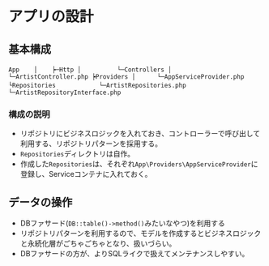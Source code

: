# アプリの設計
## 基本構成
`
App   
│   
┝─Http
│　　　　　　└─Controllers
│      └─ArtistController.php
┝Providers
│      └─AppServiceProvider.php
└Repositories
　　　　　　 └─ArtistRepositories.php
    └─ArtistRepositoryInterface.php
`
### 構成の説明
- リポジトリにビジネスロジックを入れておき、コントローラーで呼び出して利用する、リポジトリパターンを採用する。
- `Repositories`ディレクトリは自作。
- 作成した`Repositories`は、それぞれ`App\Providers\AppServiceProvider`に登録し、Serviceコンテナに入れておく。

## データの操作
- DBファサード(`DB::table()->method()`みたいなやつ)を利用する
- リポジトリパターンを利用するので、モデルを作成するとビジネスロジックと永続化層がごちゃごちゃとなり、扱いづらい。
- DBファサードの方が、よりSQLライクで扱えてメンテナンスしやすい。

